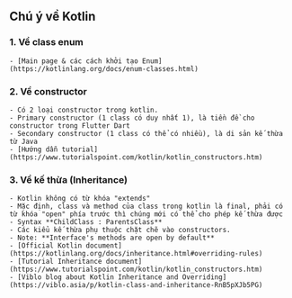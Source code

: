 
## Chú ý về Kotlin 

### 1. Về class enum 
    - [Main page & các cách khởi tạo Enum](https://kotlinlang.org/docs/enum-classes.html)

### 2. Về constructor 
    - Có 2 loại constructor trong kotlin.
    - Primary constructor (1 class có duy nhất 1), là tiền đề cho constructor trong Flutter Dart 
    - Secondary constructor (1 class có thể có nhiều), là di sản kế thừa từ Java 
    - [Hướng dẫn tutorial](https://www.tutorialspoint.com/kotlin/kotlin_constructors.htm)

### 3. Về kế thừa (Inheritance)
    - Kotlin không có từ khóa "extends"
    - Mặc định, class và method của class trong kotlin là final, phải có từ khóa "open" phía trước thì chúng mới có thể cho phép kế thừa được
    - Syntax **ChildClass : ParentsClass**
    - Các kiểu kế thừa phụ thuộc chặt chẽ vào constructors.
    - Note: **Interface's methods are open by default**
    - [Official Kotlin document](https://kotlinlang.org/docs/inheritance.html#overriding-rules)
    - [Tutorial Inheritance document](https://www.tutorialspoint.com/kotlin/kotlin_constructors.htm)
    - [Viblo blog about Kotlin Inheritance and Overriding](https://viblo.asia/p/kotlin-class-and-inheritance-RnB5pXJb5PG)